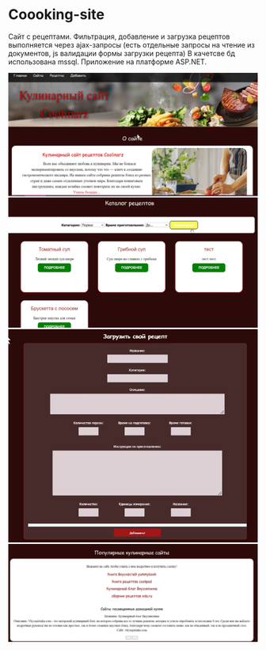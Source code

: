 # Coooking-site
Сайт с рецептами. Фильтрация, добавление и загрузка рецептов выполняется через ajax-запросы 
(есть отдельные запросы на чтение из документов, js  валидации формы загрузки рецептa)
В качетсве бд использована mssql. Приложение на платформе ASP.NET.

<img src="/RecipeBook/images/Скриншот 22-05-2023 172252.jpg" alt="Главная страница" title="Главная страница">
<img src="/RecipeBook/images/Скриншот 22-05-2023 172448.jpg" alt="Каталог" title="Каталог">
<img src="/RecipeBook/images/Скриншот 22-05-2023 172530.jpg" alt="Добавить рецепт" title="Запись рецепта">
<img src="/RecipeBook/images/Скриншот 22-05-2023 172649.jpg" alt="Сайты" title="Сайты">

